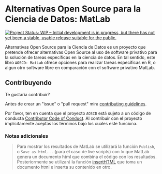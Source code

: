 # Alternativas Open Source para la Ciencia de Datos: MatLab
[![Project Status: WIP – Initial development is in progress, but there has not yet been a stable, usable release suitable for the public.](https://www.repostatus.org/badges/latest/wip.svg)](https://www.repostatus.org/#wip)


Alternativas Open Source para la Ciencia de Datos es un proyecto que pretende ofrecer alternativas Open Source al uso de software privativo para la solución de tareas específicas en la ciencia de datos. En tal sentido, este libro `AOSCD: MatLab` ofrece opciones para realizar tareas específicas en R, o algun otro software libre en comparación con el software privativo MatLab.

## Contribuyendo

Te gustaría contribuir?

Antes de crear un "issue" o "pull request" mira [contributing guidelines](https://github.com/AOSCD/AOSCD/blob/main/.github/CONTRIBUTING.md).

Por favor, ten en cuenta que el proyecto `AOSCD` está sujeto a un código de conducta [Contributor Code of Conduct](CODE_OF_CONDUCT.md). Al contribuir con el proyecto implícitamente aceptas los términos bajo los cuales este funciona.

### Notas adicionales

> Para mostrar los resultados de MatLab se utilizará la función `Publish`, o `Save as html...` (para el caso de live scripts) con lo que MatLab genera un documento html que combina el código con los resultados. Posteriormente se utilizará la función [insertHTML](https://drdsdaniel.github.io/Dmisc/reference/insertHTML.html) que toma un documento html e inserta su contenido en otro.

<!--
Para poder trabajar con el formato bs4_book:
https://stackoverflow.com/questions/64778429/how-can-i-use-the-new-bs4-theme-in-bookdown
-->
